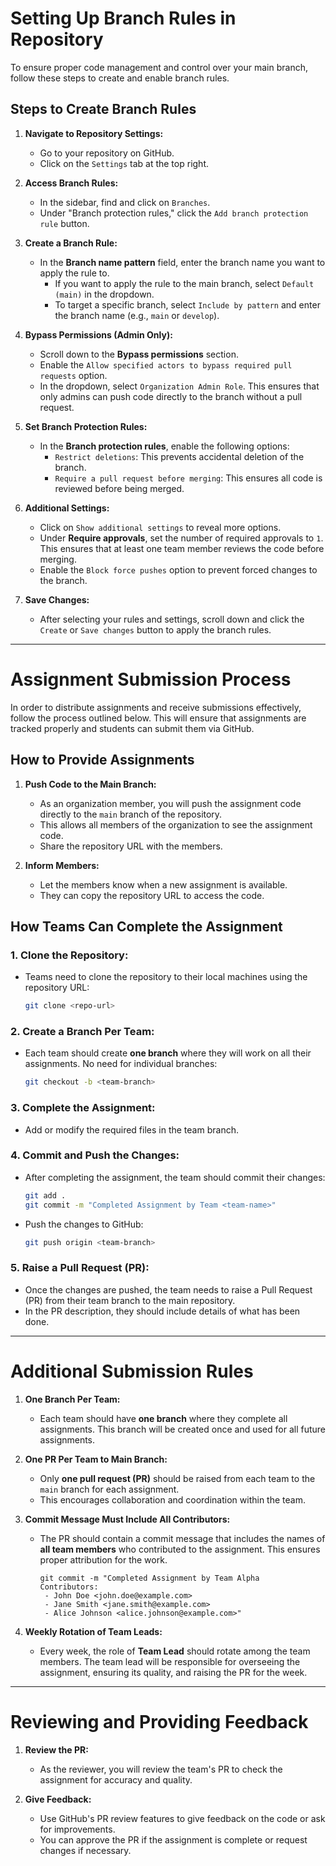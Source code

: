 # Setting Up Branch Rules in Repository

To ensure proper code management and control over your main branch, follow these steps to create and enable branch rules.

## Steps to Create Branch Rules

1. **Navigate to Repository Settings:**
   - Go to your repository on GitHub.
   - Click on the `Settings` tab at the top right.

2. **Access Branch Rules:**
   - In the sidebar, find and click on `Branches`.
   - Under "Branch protection rules," click the `Add branch protection rule` button.

3. **Create a Branch Rule:**
   - In the **Branch name pattern** field, enter the branch name you want to apply the rule to.
     - If you want to apply the rule to the main branch, select `Default (main)` in the dropdown.
     - To target a specific branch, select `Include by pattern` and enter the branch name (e.g., `main` or `develop`).

4. **Bypass Permissions (Admin Only):**
   - Scroll down to the **Bypass permissions** section.
   - Enable the `Allow specified actors to bypass required pull requests` option.
   - In the dropdown, select `Organization Admin Role`. This ensures that only admins can push code directly to the branch without a pull request.

5. **Set Branch Protection Rules:**
   - In the **Branch protection rules**, enable the following options:
     - `Restrict deletions`: This prevents accidental deletion of the branch.
     - `Require a pull request before merging`: This ensures all code is reviewed before being merged.

6. **Additional Settings:**
   - Click on `Show additional settings` to reveal more options.
   - Under **Require approvals**, set the number of required approvals to `1`. This ensures that at least one team member reviews the code before merging.
   - Enable the `Block force pushes` option to prevent forced changes to the branch.

7. **Save Changes:**
   - After selecting your rules and settings, scroll down and click the `Create` or `Save changes` button to apply the branch rules.

---

# Assignment Submission Process

In order to distribute assignments and receive submissions effectively, follow the process outlined below. This will ensure that assignments are tracked properly and students can submit them via GitHub.

## How to Provide Assignments

1. **Push Code to the Main Branch:**
   - As an organization member, you will push the assignment code directly to the `main` branch of the repository.
   - This allows all members of the organization to see the assignment code.
   - Share the repository URL with the members.

2. **Inform Members:**
   - Let the members know when a new assignment is available.
   - They can copy the repository URL to access the code.

## How Teams Can Complete the Assignment

### 1. **Clone the Repository:**
   - Teams need to clone the repository to their local machines using the repository URL:
     ```bash
     git clone <repo-url>
     ```

### 2. **Create a Branch Per Team:**
   - Each team should create **one branch** where they will work on all their assignments. No need for individual branches:
     ```bash
     git checkout -b <team-branch>
     ```

### 3. **Complete the Assignment:**
   - Add or modify the required files in the team branch.

### 4. **Commit and Push the Changes:**
   - After completing the assignment, the team should commit their changes:
     ```bash
     git add .
     git commit -m "Completed Assignment by Team <team-name>"
     ```
   - Push the changes to GitHub:
     ```bash
     git push origin <team-branch>
     ```

### 5. **Raise a Pull Request (PR):**
   - Once the changes are pushed, the team needs to raise a Pull Request (PR) from their team branch to the main repository.
   - In the PR description, they should include details of what has been done.

---

# Additional Submission Rules

1. **One Branch Per Team:**
   - Each team should have **one branch** where they complete all assignments. This branch will be created once and used for all future assignments.

2. **One PR Per Team to Main Branch:**
   - Only **one pull request (PR)** should be raised from each team to the `main` branch for each assignment.
   - This encourages collaboration and coordination within the team.

3. **Commit Message Must Include All Contributors:**
   - The PR should contain a commit message that includes the names of **all team members** who contributed to the assignment. This ensures proper attribution for the work.
     ```git
     git commit -m "Completed Assignment by Team Alpha
     Contributors:
      - John Doe <john.doe@example.com>
      - Jane Smith <jane.smith@example.com>
      - Alice Johnson <alice.johnson@example.com>"
     ```


4. **Weekly Rotation of Team Leads:**
   - Every week, the role of **Team Lead** should rotate among the team members. The team lead will be responsible for overseeing the assignment, ensuring its quality, and raising the PR for the week.

---

# Reviewing and Providing Feedback

1. **Review the PR:**
   - As the reviewer, you will review the team's PR to check the assignment for accuracy and quality.

2. **Give Feedback:**
   - Use GitHub's PR review features to give feedback on the code or ask for improvements.
   - You can approve the PR if the assignment is complete or request changes if necessary.
